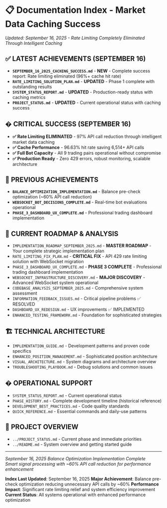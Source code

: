 
# 📋 Documentation Index - Market Data Caching Success

*Updated: September 16, 2025 - Rate Limiting Completely Eliminated Through Intelligent Caching*

## ✅ **LATEST ACHIEVEMENTS (SEPTEMBER 16)**
- **`SEPTEMBER_16_2025_CACHING_SUCCESS.md`** - **NEW** - Complete success report: Rate limiting eliminated (96%+ cache hit rate)
- **`RATE_LIMITING_SOLUTION_PLAN.md`** - **UPDATED** - Phase 1 complete with outstanding results
- **`SYSTEM_STATUS_REPORT.md`** - **UPDATED** - Production-ready status with caching metrics
- **`PROJECT_STATUS.md`** - **UPDATED** - Current operational status with caching success

## � **CRITICAL SUCCESS (SEPTEMBER 16)**
- **✅ Rate Limiting ELIMINATED** - 97% API call reduction through intelligent market data caching
- **✅ Cache Performance** - 96.63% hit rate saving 6,514+ API calls
- **✅ Full Bot Capacity** - All 9 trading pairs operational without compromise
- **✅ Production Ready** - Zero 429 errors, robust monitoring, scalable architecture

## 🎯 **PREVIOUS ACHIEVEMENTS**
- **`BALANCE_OPTIMIZATION_IMPLEMENTATION.md`** - Balance pre-check optimization (~60% API call reduction)
- **`WEBSOCKET_BOT_DECISIONS_COMPLETE.md`** - Real-time bot evaluations operational
- **`PHASE_3_DASHBOARD_UX_COMPLETE.md`** - Professional trading dashboard implementation

## 🎯 **CURRENT ROADMAP & ANALYSIS**
- `IMPLEMENTATION_ROADMAP_SEPTEMBER_2025.md` - **MASTER ROADMAP** - Your complete strategic implementation plan
- `RATE_LIMITING_FIX_PLAN.md` - **CRITICAL FIX** - API 429 rate limiting solution with WebSocket migration
- `PHASE_3_DASHBOARD_UX_COMPLETE.md` - **PHASE 3 COMPLETE** - Professional trading dashboard implementation
- `WEBSOCKET_INFRASTRUCTURE_DISCOVERY.md` - **MAJOR DISCOVERY** - Advanced WebSocket system operational
- `CODEBASE_ANALYSIS_SEPTEMBER_2025.md` - Comprehensive system assessment 
- `INFORMATION_FEEDBACK_ISSUES.md` - Critical pipeline problems ✅ RESOLVED
- `DASHBOARD_UX_REDESIGN.md` - UX improvements ✅ IMPLEMENTED
- `ENHANCED_TESTING_FRAMEWORK.md` - Foundation for sophisticated strategies

## 🏗️ **TECHNICAL ARCHITECTURE**
- `IMPLEMENTATION_GUIDE.md` - Development patterns and proven code specifics
- `ENHANCED_POSITION_MANAGEMENT.md` - Sophisticated position architecture
- `VISUAL_ARCHITECTURE.md` - System diagrams and architecture overview
- `TROUBLESHOOTING_PLAYBOOK.md` - Debug solutions and common issues

## � **OPERATIONAL SUPPORT**
- `SYSTEM_STATUS_REPORT.md` - Current operational status
- `PHASE_HISTORY.md` - Complete development timeline (historical reference)
- `DEVELOPMENT_BEST_PRACTICES.md` - Code quality standards
- `QUICK_REFERENCE.md` - Essential commands and daily-use patterns

## 🚀 **PROJECT OVERVIEW**
- `../PROJECT_STATUS.md` - Current phase and immediate priorities  
- `../README.md` - System overview and getting started guide

---
*September 16, 2025 Balance Optimization Implementation Complete*  
*Smart signal processing with ~60% API call reduction for performance enhancement*

**Index Last Updated**: September 16, 2025
**Major Achievement**: Balance pre-check optimization reducing unnecessary API calls by ~60%
**Performance Impact**: Significant rate limiting relief and system efficiency improvement
**Current Status**: All systems operational with enhanced performance optimization

